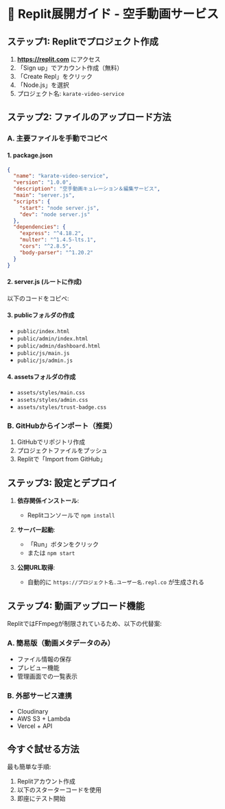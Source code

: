 # 🚀 Replit展開ガイド - 空手動画サービス

## ステップ1: Replitでプロジェクト作成

1. **https://replit.com** にアクセス
2. 「Sign up」でアカウント作成（無料）
3. 「Create Repl」をクリック
4. 「Node.js」を選択
5. プロジェクト名: `karate-video-service`

## ステップ2: ファイルのアップロード方法

### A. 主要ファイルを手動でコピペ

#### 1. package.json
```json
{
  "name": "karate-video-service",
  "version": "1.0.0",
  "description": "空手動画キュレーション＆編集サービス",
  "main": "server.js",
  "scripts": {
    "start": "node server.js",
    "dev": "node server.js"
  },
  "dependencies": {
    "express": "^4.18.2",
    "multer": "^1.4.5-lts.1",
    "cors": "^2.8.5",
    "body-parser": "^1.20.2"
  }
}
```

#### 2. server.js (ルートに作成)
以下のコードをコピペ:

#### 3. publicフォルダの作成
- `public/index.html`
- `public/admin/index.html`
- `public/admin/dashboard.html`
- `public/js/main.js`
- `public/js/admin.js`

#### 4. assetsフォルダの作成
- `assets/styles/main.css`
- `assets/styles/admin.css`
- `assets/styles/trust-badge.css`

### B. GitHubからインポート（推奨）

1. GitHubでリポジトリ作成
2. プロジェクトファイルをプッシュ
3. Replitで「Import from GitHub」

## ステップ3: 設定とデプロイ

1. **依存関係インストール**:
   - Replitコンソールで `npm install`

2. **サーバー起動**:
   - 「Run」ボタンをクリック
   - または `npm start`

3. **公開URL取得**:
   - 自動的に `https://プロジェクト名.ユーザー名.repl.co` が生成される

## ステップ4: 動画アップロード機能

ReplitではFFmpegが制限されているため、以下の代替案:

### A. 簡易版（動画メタデータのみ）
- ファイル情報の保存
- プレビュー機能
- 管理画面での一覧表示

### B. 外部サービス連携
- Cloudinary
- AWS S3 + Lambda
- Vercel + API

## 今すぐ試せる方法

最も簡単な手順:
1. Replitアカウント作成
2. 以下のスターターコードを使用
3. 即座にテスト開始